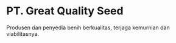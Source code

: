 # PT. Great Quality Seed

Produsen dan penyedia benih berkualitas, terjaga kemurnian dan viabilitasnya.